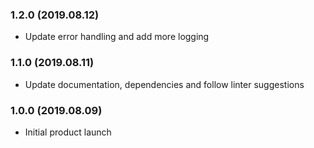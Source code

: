 ### 1.2.0 (2019.08.12)

* Update error handling and add more logging

### 1.1.0 (2019.08.11)

* Update documentation, dependencies and follow linter suggestions

### 1.0.0 (2019.08.09)

* Initial product launch
